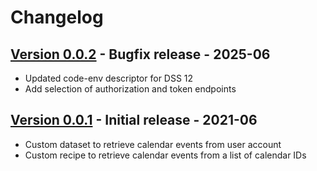# Changelog

## [Version 0.0.2](https://github.com/dataiku/dss-plugin-calendar-office365/releases/tag/v0.0.2) - Bugfix release - 2025-06

- Updated code-env descriptor for DSS 12
- Add selection of authorization and token endpoints

## [Version 0.0.1](https://github.com/dataiku/dss-plugin-calendar-office365/releases/tag/v0.0.1) - Initial release - 2021-06

- Custom dataset to retrieve calendar events from user account
- Custom recipe to retrieve calendar events from a list of calendar IDs
